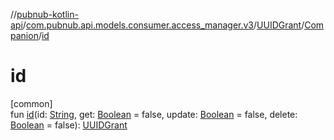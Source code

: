 //[pubnub-kotlin-api](../../../../index.md)/[com.pubnub.api.models.consumer.access_manager.v3](../../index.md)/[UUIDGrant](../index.md)/[Companion](index.md)/[id](id.md)

# id

[common]\
fun [id](id.md)(id: [String](https://kotlinlang.org/api/latest/jvm/stdlib/kotlin/-string/index.html), get: [Boolean](https://kotlinlang.org/api/latest/jvm/stdlib/kotlin/-boolean/index.html) = false, update: [Boolean](https://kotlinlang.org/api/latest/jvm/stdlib/kotlin/-boolean/index.html) = false, delete: [Boolean](https://kotlinlang.org/api/latest/jvm/stdlib/kotlin/-boolean/index.html) = false): [UUIDGrant](../index.md)
